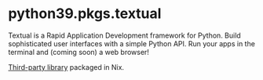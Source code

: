 # python39.pkgs.textual

Textual is a Rapid Application Development framework for Python. Build sophisticated user interfaces with a simple Python API. Run your apps in the terminal and (coming soon) a web browser!

[Third-party library](https://github.com/Textualize/textual) packaged in Nix.

